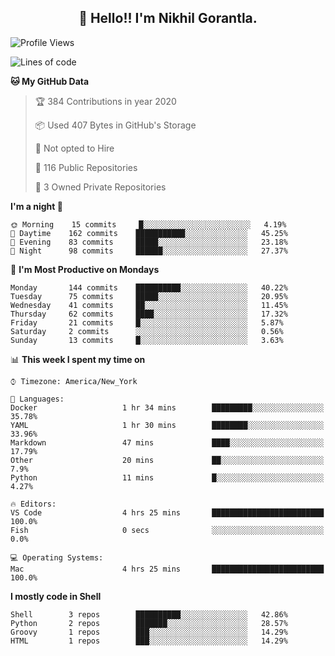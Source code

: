 <h2 align="center">👋 Hello!! I'm Nikhil Gorantla.</h2>

<!--START_SECTION:waka-->
![Profile Views](http://img.shields.io/badge/Profile%20Views-21-blue)

![Lines of code](https://img.shields.io/badge/From%20Hello%20World%20I've%20written-7.6%20million%20Lines%20of%20code-blue)

**🐱 My GitHub Data** 

> 🏆 384 Contributions in year 2020
 > 
> 📦 Used 407 Bytes in GitHub's Storage 
 > 
> 🚫 Not opted to Hire
 > 
> 📜 116 Public Repositories 
 > 
> 🔑 3 Owned Private Repositories 

**I'm a night 🦉** 

```text
🌞 Morning    15 commits     █░░░░░░░░░░░░░░░░░░░░░░░░   4.19% 
🌆 Daytime    162 commits    ███████████░░░░░░░░░░░░░░   45.25% 
🌃 Evening    83 commits     █████░░░░░░░░░░░░░░░░░░░░   23.18% 
🌙 Night      98 commits     ██████░░░░░░░░░░░░░░░░░░░   27.37%

```
📅 **I'm Most Productive on Mondays** 

```text
Monday       144 commits    ██████████░░░░░░░░░░░░░░░   40.22% 
Tuesday      75 commits     █████░░░░░░░░░░░░░░░░░░░░   20.95% 
Wednesday    41 commits     ██░░░░░░░░░░░░░░░░░░░░░░░   11.45% 
Thursday     62 commits     ████░░░░░░░░░░░░░░░░░░░░░   17.32% 
Friday       21 commits     █░░░░░░░░░░░░░░░░░░░░░░░░   5.87% 
Saturday     2 commits      ░░░░░░░░░░░░░░░░░░░░░░░░░   0.56% 
Sunday       13 commits     █░░░░░░░░░░░░░░░░░░░░░░░░   3.63%

```


📊 **This week I spent my time on** 

```text
⌚︎ Timezone: America/New_York

💬 Languages: 
Docker                   1 hr 34 mins        █████████░░░░░░░░░░░░░░░░   35.78% 
YAML                     1 hr 30 mins        ████████░░░░░░░░░░░░░░░░░   33.96% 
Markdown                 47 mins             ████░░░░░░░░░░░░░░░░░░░░░   17.79% 
Other                    20 mins             ██░░░░░░░░░░░░░░░░░░░░░░░   7.9% 
Python                   11 mins             █░░░░░░░░░░░░░░░░░░░░░░░░   4.27%

🔥 Editors: 
VS Code                  4 hrs 25 mins       █████████████████████████   100.0% 
Fish                     0 secs              ░░░░░░░░░░░░░░░░░░░░░░░░░   0.0%

💻 Operating Systems: 
Mac                      4 hrs 25 mins       █████████████████████████   100.0%

```

**I mostly code in Shell** 

```text
Shell        3 repos        ██████████░░░░░░░░░░░░░░░   42.86% 
Python       2 repos        ███████░░░░░░░░░░░░░░░░░░   28.57% 
Groovy       1 repos        ███░░░░░░░░░░░░░░░░░░░░░░   14.29% 
HTML         1 repos        ███░░░░░░░░░░░░░░░░░░░░░░   14.29%

```



<!--END_SECTION:waka-->
